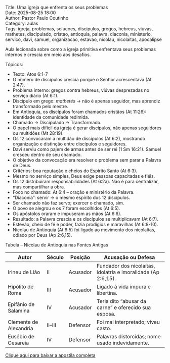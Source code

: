 Title: Uma igreja que enfrenta os seus problemas  
Date: 2025-08-25 18:00  
Author: Pastor Paulo Coutinho  
Category: aulas  
Tags: igreja, problemas, solucoes, discipulos, gregos, hebreus, viuvas, mathetes, discipulado, cristao, antioquia, palavra, diaconia, ministerio, servico, davi, samuel, organizacao, estavao, nicolau, nicolaítas, apocalipse  

Aula lecionada sobre como a igreja primitiva enfrentava seus problemas internos e crescia em meio aos desafios.

Tópicos:

- Texto: Atos 6:1-7  
- O número de discípulos crescia porque o Senhor acrescentava (At 2:47).  
- Problema interno: gregos contra hebreus, viúvas desprezadas no serviço diário (At 6:1).  
- Discípulo em grego: *mathetés* → não é apenas seguidor, mas aprendiz transformado pelo mestre.  
- Em Antioquia, os discípulos foram chamados cristãos (At 11:26): identidade da comunidade redimida.  
- Chamado → Discipulado → Transformado.  
- O papel mais difícil da igreja é gerar discípulos, não apenas seguidores ou multidões (Mt 28:19).  
- Os 12 convocaram a multidão de discípulos (At 6:2), mostrando organização e distinção entre discípulos e seguidores.  
- Davi serviu como pajem de armas antes de ser rei (1 Sm 16:21). Samuel cresceu dentro de seu chamado.  
- O objetivo da convocação era resolver o problema sem parar a Palavra de Deus.  
- Critérios: boa reputação e cheios do Espírito Santo (At 6:3).  
- Mesmo no serviço simples, Deus exige pessoas capacitadas e fiéis.  
- Os 12 distribuíram responsabilidades (At 6:2a). Não é para centralizar, mas compartilhar a obra.  
- Foco no chamado: At 6:4 – oração e ministério da Palavra.  
- “Diaconia”: servir → o mesmo espírito dos 12 discípulos.  
- Ser chamado não faz servo; exercer o chamado, sim.  
- O povo se alegrou e os 7 foram escolhidos (At 6:5).  
- Os apóstolos oraram e impuseram as mãos (At 6:6).  
- Resultado: a Palavra crescia e os discípulos se multiplicavam (At 6:7).  
- Estevão, cheio de fé e poder, fazia prodígios e maravilhas (At 6:8-10).  
- Nicolau de Antioquia (At 6:5) foi ligado ao movimento dos nicolaítas, odiado por Deus (Ap 2:6,15).  

Tabela – Nicolau de Antioquia nas Fontes Antigas  

| Autor                  | Século | Posição   | Acusação ou Defesa |
|-------------------------|--------|-----------|---------------------|
| Irineu de Lião          | II     | Acusador  | Fundador dos nicolaítas, idolatria e imoralidade (Ap 2:6,15). |
| Hipólito de Roma        | III    | Acusador  | Ligado à vida impura e libertina. |
| Epifânio de Salamina    | IV     | Acusador  | Teria dito “abusar da carne” e oferecido sua esposa. |
| Clemente de Alexandria  | II–III | Defensor  | Foi mal interpretado; viveu casto. |
| Eusébio de Cesareia     | IV     | Defensor  | Palavras distorcidas; nome usado indevidamente. |



[Clique aqui para baixar a apostila completa](https://www.dropbox.com/scl/fi/qq74ftt1b59qvd6ery5z0/Aula-EBD-Uma-igreja-que-enfrenta-os-seus-problemas-24_08_2025.pdf?rlkey=5k4szpa4b9hbdhahuw9rtmluq&dl=1)
